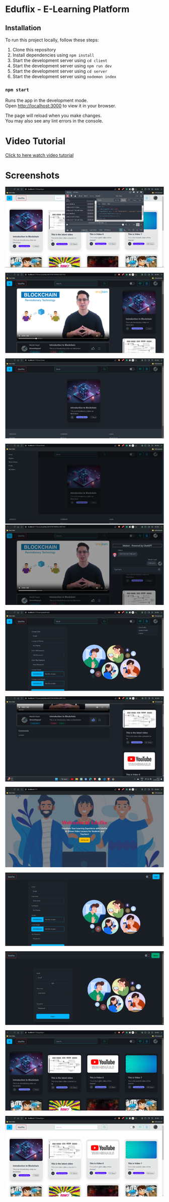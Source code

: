 # Eduflix - E-Learning Platform

## Installation

To run this project locally, follow these steps:

1. Clone this repository
2. Install dependencies using `npm install`
3. Start the development server using `cd client`
4. Start the development server using `npm run dev`
5. Start the development server using `cd server`
6. Start the development server using `nodemon index`

### `npm start`

Runs the app in the development mode.\
Open [http://localhost:3000](http://localhost:3000) to view it in your browser.

The page will reload when you make changes.\
You may also see any lint errors in the console.

# Video Tutorial

[Click to here watch video tutorial](/)

# Screenshots

![SS Not Available at the Moment](<https://github.com/manishgoyal07/Assets/blob/master/EduFlix/SS%20(10).png>)

![SS Not Available at the Moment](<https://github.com/manishgoyal07/Assets/blob/master/EduFlix/SS%20(11).png>)

![SS Not Available at the Moment](<https://github.com/manishgoyal07/Assets/blob/master/EduFlix/SS%20(1).png>)

<!-- ![SS Not Available at the Moment](<https://github.com/manishgoyal07/Assets/blob/master/Loungify/SS%20(1).jpg>) -->

<!-- ![SS Not Available at the Moment](<https://github.com/manishgoyal07/Assets/blob/master/Loungify/SS%20(2).jpg>) -->

<!-- ![SS Not Available at the Moment](<https://github.com/manishgoyal07/Assets/blob/master/Loungify/SS%20(3).jpg>) -->

![SS Not Available at the Moment](<https://github.com/manishgoyal07/Assets/blob/master/EduFlix/SS%20(2).png>)
![SS Not Available at the Moment](<https://github.com/manishgoyal07/Assets/blob/master/EduFlix/SS%20(12).png>)

![SS Not Available at the Moment](<https://github.com/manishgoyal07/Assets/blob/master/EduFlix/SS%20(3).png>)

<!-- ![SS Not Available at the Moment](<https://github.com/manishgoyal07/Assets/blob/master/Loungify/SS%20(4).jpg>) -->

![SS Not Available at the Moment](<https://github.com/manishgoyal07/Assets/blob/master/EduFlix/SS%20(4).png>)

![SS Not Available at the Moment](<https://github.com/manishgoyal07/Assets/blob/master/EduFlix/SS%20(5).png>)

![SS Not Available at the Moment](<https://github.com/manishgoyal07/Assets/blob/master/EduFlix/SS%20(6).png>)

![SS Not Available at the Moment](<https://github.com/manishgoyal07/Assets/blob/master/EduFlix/SS%20(7).png>)

![SS Not Available at the Moment](<https://github.com/manishgoyal07/Assets/blob/master/EduFlix/SS%20(8).png>)

![SS Not Available at the Moment](<https://github.com/manishgoyal07/Assets/blob/master/EduFlix/SS%20(9).png>)
